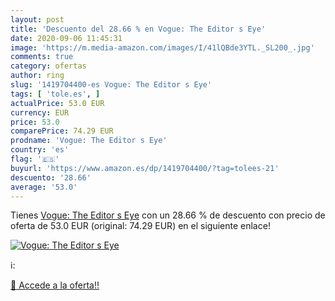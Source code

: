 ```yaml
---
layout: post
title: 'Descuento del 28.66 % en Vogue: The Editor s Eye'
date: 2020-09-06 11:45:31
image: 'https://m.media-amazon.com/images/I/41lQBde3YTL._SL200_.jpg'
comments: true
category: ofertas
author: ring
slug: '1419704400-es Vogue: The Editor s Eye'
tags: [ 'tole.es', ]
actualPrice: 53.0 EUR
currency: EUR
price: 53.0
comparePrice: 74.29 EUR
prodname: 'Vogue: The Editor s Eye'
country: 'es'
flag: '🇪🇸'
buyurl: 'https://www.amazon.es/dp/1419704400/?tag=tolees-21'
descuento: '28.66'
average: '53.0'
---
```


Tienes [Vogue: The Editor s Eye](https://www.amazon.es/dp/1419704400/?tag=tolees-21) con un 28.66 % de descuento con precio de oferta de 53.0 EUR (original: 74.29 EUR) en el siguiente enlace!

[![Vogue: The Editor s Eye](https://m.media-amazon.com/images/I/41lQBde3YTL._SL200_.jpg)](https://www.amazon.es/dp/1419704400/?tag=tolees-21)

ℹ️:


[🛒 Accede a la oferta!!](https://www.amazon.es/dp/1419704400/?tag=tolees-21)
